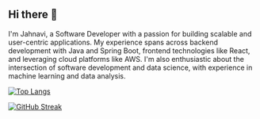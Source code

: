 ## Hi there 👋

I'm Jahnavi, a Software Developer with a passion for building scalable and user-centric applications. My experience spans across backend development with Java and Spring Boot, frontend technologies like React, and leveraging cloud platforms like AWS. I'm also enthusiastic about the intersection of software development and data science, with experience in machine learning and data analysis.

[![Top Langs](https://github-readme-stats.vercel.app/api/top-langs/?username=Jahnavi149&layout=compact&theme=tokyonight)](https://github.com/Jahnavi149)

[![GitHub Streak](https://github-readme-streak-stats.herokuapp.com/?user=Jahnavi149&theme=tokyonight)](https://git.io/streak-stats)



